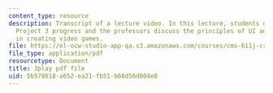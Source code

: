 ```yaml
---
content_type: resource
description: Transcript of a lecture video. In this lecture, students discuss their
  Project 3 progress and the professors discuss the principles of UI and usability
  in creating video games.
file: https://ol-ocw-studio-app-qa.s3.amazonaws.com/courses/cms-611j-creating-video-games-fall-2014/5b578018a652ea21fb51b68d56d804e8_-SHXUwpVgXU.pdf
file_type: application/pdf
resourcetype: Document
title: 3play pdf file
uid: 5b578018-a652-ea21-fb51-b68d56d804e8
---
```

